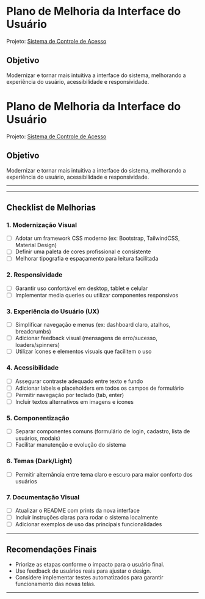 # Plano de Melhoria da Interface do Usuário
Projeto: [Sistema de Controle de Acesso](https://github.com/fabiodmu-ux/Sistema-de-Controle-de-Acesso)

## Objetivo
Modernizar e tornar mais intuitiva a interface do sistema, melhorando a experiência do usuário, acessibilidade e responsividade.
# Plano de Melhoria da Interface do Usuário
Projeto: [Sistema de Controle de Acesso](https://github.com/fabiodmu-ux/Sistema-de-Controle-de-Acesso)

## Objetivo
Modernizar e tornar mais intuitiva a interface do sistema, melhorando a experiência do usuário, acessibilidade e responsividade.

---
---

## Checklist de Melhorias

### 1. Modernização Visual
- [ ] Adotar um framework CSS moderno (ex: Bootstrap, TailwindCSS, Material Design)
- [ ] Definir uma paleta de cores profissional e consistente
- [ ] Melhorar tipografia e espaçamento para leitura facilitada

### 2. Responsividade
- [ ] Garantir uso confortável em desktop, tablet e celular
- [ ] Implementar media queries ou utilizar componentes responsivos

### 3. Experiência do Usuário (UX)
- [ ] Simplificar navegação e menus (ex: dashboard claro, atalhos, breadcrumbs)
- [ ] Adicionar feedback visual (mensagens de erro/sucesso, loaders/spinners)
- [ ] Utilizar ícones e elementos visuais que facilitem o uso

### 4. Acessibilidade
- [ ] Assegurar contraste adequado entre texto e fundo
- [ ] Adicionar labels e placeholders em todos os campos de formulário
- [ ] Permitir navegação por teclado (tab, enter)
- [ ] Incluir textos alternativos em imagens e ícones

### 5. Componentização
- [ ] Separar componentes comuns (formulário de login, cadastro, lista de usuários, modais)
- [ ] Facilitar manutenção e evolução do sistema

### 6. Temas (Dark/Light)
- [ ] Permitir alternância entre tema claro e escuro para maior conforto dos usuários

### 7. Documentação Visual
- [ ] Atualizar o README com prints da nova interface
- [ ] Incluir instruções claras para rodar o sistema localmente
- [ ] Adicionar exemplos de uso das principais funcionalidades

---

## Recomendações Finais
- Priorize as etapas conforme o impacto para o usuário final.
- Use feedback de usuários reais para ajustar o design.
- Considere implementar testes automatizados para garantir funcionamento das novas telas.

---
